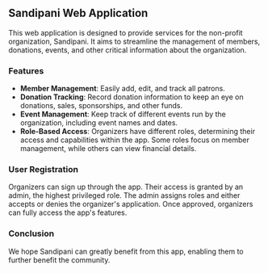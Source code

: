 ## Sandipani Web Application

This web application is designed to provide services for the non-profit organization, Sandipani. It aims to streamline the management of members, donations, events, and other critical information about the organization.

### Features

- **Member Management**: Easily add, edit, and track all patrons.
- **Donation Tracking**: Record donation information to keep an eye on donations, sales, sponsorships, and other funds.
- **Event Management**: Keep track of different events run by the organization, including event names and dates.
- **Role-Based Access**: Organizers have different roles, determining their access and capabilities within the app. Some roles focus on member management, while others can view financial details.

### User Registration

Organizers can sign up through the app. Their access is granted by an admin, the highest privileged role. The admin assigns roles and either accepts or denies the organizer's application. Once approved, organizers can fully access the app's features.

### Conclusion

We hope Sandipani can greatly benefit from this app, enabling them to further benefit the community.
